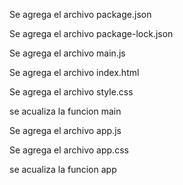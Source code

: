 Se agrega el archivo package.json

Se agrega el archivo package-lock.json

Se agrega el archivo main.js

Se agrega el archivo index.html

Se agrega el archivo style.css

se acualiza la funcion main

Se agrega el archivo app.js

Se agrega el archivo app.css

se acualiza la funcion app

